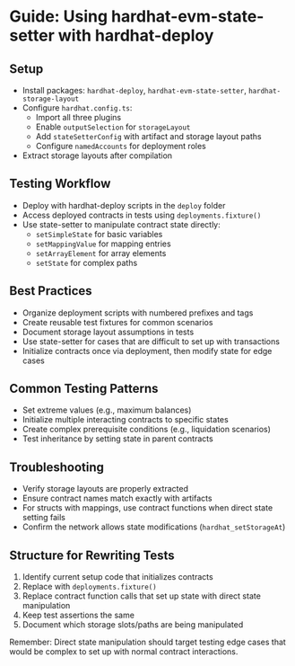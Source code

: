 # Guide: Using hardhat-evm-state-setter with hardhat-deploy

## Setup
* Install packages: `hardhat-deploy`, `hardhat-evm-state-setter`, `hardhat-storage-layout`
* Configure `hardhat.config.ts`:
  * Import all three plugins
  * Enable `outputSelection` for `storageLayout`
  * Add `stateSetterConfig` with artifact and storage layout paths
  * Configure `namedAccounts` for deployment roles
* Extract storage layouts after compilation

## Testing Workflow
* Deploy with hardhat-deploy scripts in the `deploy` folder
* Access deployed contracts in tests using `deployments.fixture()`
* Use state-setter to manipulate contract state directly:
  * `setSimpleState` for basic variables
  * `setMappingValue` for mapping entries
  * `setArrayElement` for array elements
  * `setState` for complex paths

## Best Practices
* Organize deployment scripts with numbered prefixes and tags
* Create reusable test fixtures for common scenarios
* Document storage layout assumptions in tests
* Use state-setter for cases that are difficult to set up with transactions
* Initialize contracts once via deployment, then modify state for edge cases

## Common Testing Patterns
* Set extreme values (e.g., maximum balances)
* Initialize multiple interacting contracts to specific states
* Create complex prerequisite conditions (e.g., liquidation scenarios)
* Test inheritance by setting state in parent contracts

## Troubleshooting
* Verify storage layouts are properly extracted
* Ensure contract names match exactly with artifacts
* For structs with mappings, use contract functions when direct state setting fails
* Confirm the network allows state modifications (`hardhat_setStorageAt`)

## Structure for Rewriting Tests
1. Identify current setup code that initializes contracts
2. Replace with `deployments.fixture()`
3. Replace contract function calls that set up state with direct state manipulation
4. Keep test assertions the same
5. Document which storage slots/paths are being manipulated

Remember: Direct state manipulation should target testing edge cases that would be complex to set up with normal contract interactions. 